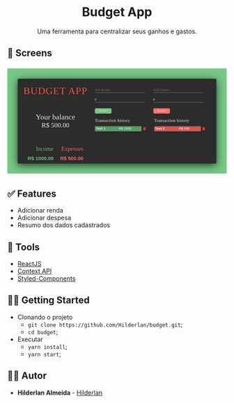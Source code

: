<h1 align="center">
  <strong>Budget App</strong>
</h1> 

<p align="center">
Uma ferramenta para centralizar seus ganhos e gastos.
</p> 

## 🎨 Screens

<h3 align="center">
  <img alt="logo" src="./screenshots/budget_logo.PNG?raw=true" width="1000px"/>
</h3>

## ✅ Features
- Adicionar renda
- Adicionar despesa
- Resumo dos dados cadastrados

## 🧰 Tools

- [ReactJS](https://pt-br.reactjs.org/)
- [Context API](https://https://pt-br.reactjs.org/docs/context.html/)
- [Styled-Components](https://styled-components.com/)

## 👩‍🏫 Getting Started

- Clonando o projeto
  - `git clone https://github.com/Hilderlan/budget.git`;
  - `cd budget`;
- Executar
  - `yarn install`;
  - `yarn start`;
 
## 🙋‍♂️ Autor

* **Hilderlan Almeida** - [Hilderlan](https://github.com/Hilderlan)